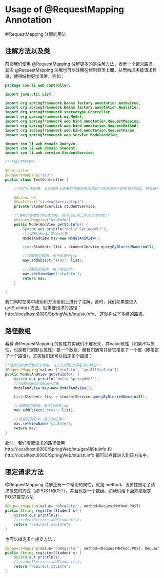 # Usage of @RequestMapping Annotation

@RequestMapping 注解的用法

## 注解方法以及类

前面我们使用 @RequestMapping 注解更多的是注解方法，表示一个请求路径，其实 @RequestMapping 注解也可以注解在控制器类上面，从而构成多级请求目录，使得结构更加清晰。例如：

```java
package com.li.web.controller;

import java.util.List;

import org.springframework.beans.factory.annotation.Autowired;
import org.springframework.beans.factory.annotation.Qualifier;
import org.springframework.stereotype.Controller;
import org.springframework.ui.Model;
import org.springframework.web.bind.annotation.RequestMapping;
import org.springframework.web.bind.annotation.RequestMethod;
import org.springframework.web.bind.annotation.RequestParam;
import org.springframework.web.servlet.ModelAndView;

import com.li.web.domain.QueryVo;
import com.li.web.domain.Student;
import com.li.web.service.StudentService;

/*注解为控制器*/

@Controller
@RequestMapping("stu")
public class TestController {

	/*约定大于配置，从页面传入进来的参数如果名称和为接收而声明的形参名相同，机会进行赋值*/

	@Autowired
	@Qualifier("studentServiceImpl")
	private StudentService studentService;

	/*注解的参数即为请求地址，在方法级别上绑定请求地址*/
	@RequestMapping("stuInfo")
	public ModelAndView getStuInfo() {
		System.out.println("Hello SpringMVC!");
		//创建ModelAndView对象
		ModelAndView mav=new ModelAndView();

		List<Student> list = studentService.queryByBlurredName(null);

		//设置模型数据，用于传递到jsp
		mav.addObject("stus", list);

		//设置视图名字，用于响应用户
		mav.setViewName("stuInfo");
		return mav;
	}

}

```

我们同时在类中级别和方法级别上进行了注解，此时，我们如果要进入 getStuInfo() 方法，就需要请求的路径：http://localhost:8080/SpringWeb/stu/stuInfo， 这就构成了多级的路径。

## 路径数组

看看 @RequestMapping 的属性其实我们不难发现，其value属性（如果不写属性，也是我们的默认属性）是一个数组，而我们通常只给它指定了一个值（即指定了一个路径），其实我们还可以指定多个路径：

```java
/*注解的参数即为请求地址，在方法级别上绑定请求地址*/
@RequestMapping(value= {"stuInfo", "getAllStuInfo"})
public ModelAndView getStuInfo() {
    System.out.println("Hello SpringMVC!");
    //创建ModelAndView对象
    ModelAndView mav=new ModelAndView();

    List<Student> list = studentService.queryByBlurredName(null);

    //设置模型数据，用于传递到jsp
    mav.addObject("stus", list);

    //设置视图名字，用于响应用户
    mav.setViewName("stuInfo");
    return mav;
}
```

此时，我们发起请求的路径使用 http://localhost:8080/SpringWeb/stu/getAllStuInfo  和 http://localhost:8080/SpringWeb/stu/stuInfo  都可以拦截进入到该方法中。

## 限定请求方法

@RequestMapping 注解还有一个常用的属性，就是 method，该属性限定了请求提交的方式（如POST和GET），并且也是一个数组。如我们给下面方法限定POST提交方法

```java
@RequestMapping(value="doRegister", method=RequestMethod.POST)
public String register(Student s) {
    System.out.println(s);
    //studentService.addStudent(s);
    return "redirect:stuInfo";
}
```

也可以指定多个提交方法：

```java
@RequestMapping(value="doRegister", method={RequestMethod.POST, RequestMethod.GET})
public String register(Student s) {
    System.out.println(s);
    //studentService.addStudent(s);
    return "redirect:stuInfo";
}
```